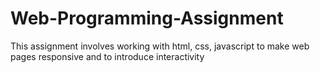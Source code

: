 # Web-Programming-Assignment

This assignment involves working with html, css, javascript to make web pages responsive and to introduce interactivity 
